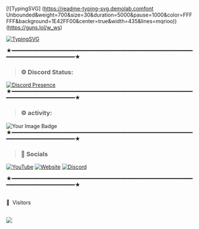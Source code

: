 [![TypingSVG] (https://readme-typing-svg.demolab.comfont Unbounded&weight=700&size=30&duration=5000&pause=1000&color=FFFFFF&background=1E42FF00&center=true&width=435&lines=mqrioo)) (https://guns.lol/w_ws)

[![TypingSVG](https://readme-typing-svg.demolab.com?font=Unbounded&weight=700&pause=1000&color=FFFFFF&background=1E42FF00&center=true&width=435&lines=Github.com%2FDEVmqrio)](https://guns.lol/w_ws)

★━━━━━━━━━━━━━━━━━━━━━━━━━━━━━━━━━━━━━━━━━━━━━━━━━━━━━━━━━━━━━━━━━━━━━━━━━━━━━━━━★


> ### ⚙️ Discord Status: 

[![Discord Presence](https://lanyard.cnrad.dev/api/627411222056271894?showDisplayName=true&hideStatus=false&theme=dark&bg=000000&borderRadius=10px&ignoreAppId=627411222056271894)](https://discord.com/users/627411222056271894)
★━━━━━━━━━━━━━━━━━━━━━━━━━━━━━━━━━━━━━━━━━━━━━━━━━━━━━━━━━━━━━━━━━━━━━━━━━━━━━━━━★
> ### ⚙️ activity: 

<img src="https://tryhackme-badges.s3.amazonaws.com/vbgn.png" alt="Your Image Badge" />
★━━━━━━━━━━━━━━━━━━━━━━━━━━━━━━━━━━━━━━━━━━━━━━━━━━━━━━━━━━━━━━━━━━━━━━━━━━━━━━━━★

 > ### 🎈 Socials 
 
   [![YouTube](https://img.shields.io/badge/YouTube-red?style=for-the-badge&logo=youtube&logoColor=white)](https://www.youtube.com/channel/@mqrioSTW)
   [![Website](https://img.shields.io/badge/website-000000?style=for-the-badge&logo=About.me&logoColor=white)](https://guns.lol/w_ws)
   [![Discord](https://img.shields.io/badge/-Discord-7289DA?style=for-the-badge&logo=discord&logoColor=white)](https://discord.com/users/627411222056271894) 
 
 ★━━━━━━━━━━━━━━━━━━━━━━━━━━━━━━━━━━━━━━━━━━━━━━━━━━━━━━━━━━━━━━━━━━━━━━━━━━━━━━━━★
   <br><br>
<p>👀 &nbsp;Visitors</p>
 <br>
<img align="left" src="https://profile-counter.glitch.me/axxelet/count.svg" />
